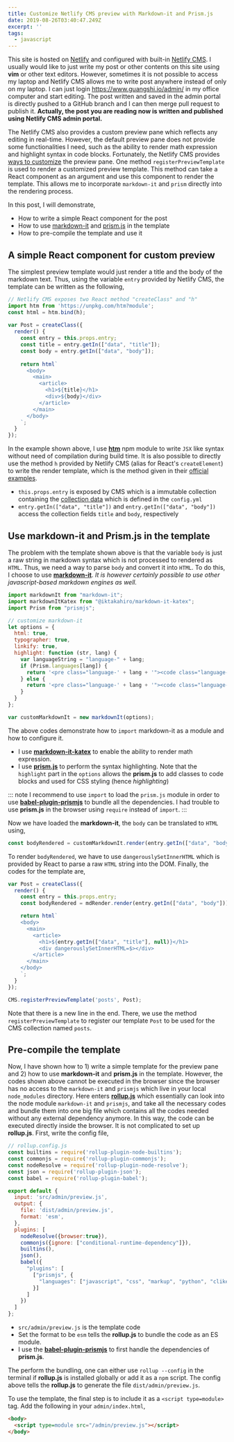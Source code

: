```yaml
---
title: Customize Netlify CMS preview with Markdown-it and Prism.js
date: 2019-08-26T03:40:47.249Z
excerpt: ''
tags:
  - javascript
---
```

This site is hosted on [Netlify](https://www.netlify.com/) and configured with built-in [Netlify CMS](https://www.netlifycms.org/). I usually would like to just write my post or other contents on this site using **vim** or other text editors. However, sometimes it is not possible to access my laptop and Netlify CMS allows me to write post anywhere instead of only on my laptop. I can just login https://www.guangshi.io/admin/ in my office computer and start editing. The post written and saved in the admin portal is directly pushed to a GitHub branch and I can then merge pull request to publish it. **Actually, the post you are reading now is written and published using Netlify CMS admin portal.**
 
The Netlify CMS also provides a custom preview pane which reflects any editing in real-time. However, the default preview pane does not provide some functionalities I need, such as the ability to render math expression and highlight syntax in code blocks. Fortunately, the Netlify CMS provides [ways to customize](https://www.netlifycms.org/docs/customization/) the preview pane. One method `registerPreviewTemplate` is used to render a customized preview template. This method can take a React component as an argument and use this component to render the template. This allows me to incorporate `markdown-it` and `prism` directly into the rendering process.
 
In this post, I will demonstrate,
 
* How to write a simple React component for the post
* How to use [markdown-it](https://github.com/markdown-it/markdown-it) and [prism.js](https://prismjs.com/) in the template
* How to pre-compile the template and use it
 
## A simple React component for custom preview
 
The simplest preview template would just render a title and the body of the markdown text. Thus, using the variable `entry` provided by Netlify CMS, the template can be written as the following,
 
```js
// Netlify CMS exposes two React method "createClass" and "h"
import htm from 'https://unpkg.com/htm?module';
const html = htm.bind(h); 
 
var Post = createClass({
  render() {
    const entry = this.props.entry;
    const title = entry.getIn(["data", "title"]);
    const body = entry.getIn(["data", "body"]);
 
    return html`
      <body>
        <main>
          <article>
            <h1>${title}</h1>
            <div>${body}</div>
          </article>
        </main>
      </body>
    `;
  }
});
```
In the example shown above, I use [**htm**](https://www.npmjs.com/package/htm) npm module to write `JSX` like syntax without need of compilation during build time. It is also possible to directly use the method `h` provided by Netlify CMS (alias for React's `createElement`) to write the render template, which is the method given in their [official examples](https://www.netlifycms.org/docs/customization/#registerpreviewtemplate). 
 
* `this.props.entry` is exposed by CMS which is a immutable collection containing the [collection data](https://www.netlifycms.org/docs/collection-types/) which is defined in the `config.yml`
* `entry.getIn(["data", "title"])` and `entry.getIn(["data", "body"])` access the collection fields `title` and `body`, respectively
 
 
## Use markdown-it and Prism.js in the template
 
The problem with the template shown above is that the variable `body` is just a raw string in markdown syntax which is not processed to rendered as `HTML`. Thus, we need a way to parse `body` and convert it into `HTML`. To do this, I choose to use [**markdown-it**](https://github.com/markdown-it/markdown-it). *It is however certainly possible to use other javascript-based markdown engines as well.* 
 
 
```js
import markdownIt from "markdown-it";
import markdownItKatex from "@iktakahiro/markdown-it-katex";
import Prism from "prismjs";

// customize markdown-it
let options = {
  html: true,
  typographer: true,
  linkify: true,
  highlight: function (str, lang) {
    var languageString = "language-" + lang;
    if (Prism.languages[lang]) {
      return '<pre class="language-' + lang + '"><code class="language-' + lang + '">' + Prism.highlight(str, Prism.languages[lang], lang) + '</code></pre>';
    } else {
      return '<pre class="language-' + lang + '"><code class="language-' + lang + '">' + Prism.util.encode(str) + '</code></pre>';
    }
  }
};

var customMarkdownIt = new markdownIt(options);
```
 
The above codes demonstrate how to `import` markdown-it as a module and how to configure it.
 
* I use [**markdown-it-katex**](https://www.npmjs.com/package/@iktakahiro/markdown-it-katex) to enable the ability to render math expression.
* I use [**prism.js**](https://prismjs.com) to perform the syntax highlighting. Note that the `highlight` part in the `options` allows the **prism.js** to add classes to code blocks and used for CSS styling (hence *highlighting*)
 
::: note
I recommend to use `import` to load the `prism.js` module in order to use [**babel-plugin-prismjs**](https://github.com/mAAdhaTTah/babel-plugin-prismjs) to bundle all the dependencies. I had trouble to use **prism.js** in the browser using `require` instead of `import`.
:::
 
Now we have loaded the **markdown-it**, the `body` can be translated to `HTML` using,
 
```js
const bodyRendered = customMarkdownIt.render(entry.getIn(["data", "body"]));
```
 
To render `bodyRendered`, we have to use `dangerouslySetInnerHTML` which is provided by React to parse a raw `HTML` string into the DOM. Finally, the codes for the template are,
 
```js
var Post = createClass({
  render() {
    const entry = this.props.entry;
    const bodyRendered = mdRender.render(entry.getIn(["data", "body"]));

    return html`
    <body>
      <main>
        <article>
          <h1>${entry.getIn(["data", "title"], null)}</h1>
          <div dangerouslySetInnerHTML=$></div>
        </article>
      </main>
    </body>
    `;
  }
});

CMS.registerPreviewTemplate('posts', Post);
```
 
Note that there is a new line in the end. There, we use the method `registerPreviewTemplate` to register our template `Post` to be used for the CMS collection named `posts`.
 
## Pre-compile the template
 
Now, I have shown how to 1) write a simple template for the preview pane and 2) how to use **markdown-it** and **prism.js** in the template. However, the codes shown above cannot be executed in the browser since the browser has no access to the `markdown-it` and `prismjs` which live in your local `node_modules` directory. Here enters [**rollup.js**](https://www.npmjs.com/package/rollup) which essentially can look into the node module `markdown-it` and `prismjs`, and take all the necessary codes and bundle them into one big file which contains all the codes needed without any external dependency anymore. In this way, the code can be executed directly inside the browser. It is not complicated to set up **rollup.js**. First, write the config file,
 
```js
// rollup.config.js
const builtins = require('rollup-plugin-node-builtins');
const commonjs = require('rollup-plugin-commonjs');
const nodeResolve = require('rollup-plugin-node-resolve');
const json = require('rollup-plugin-json');
const babel = require('rollup-plugin-babel');

export default {
  input: 'src/admin/preview.js',
  output: {
    file: 'dist/admin/preview.js',
    format: 'esm',
  },
  plugins: [
    nodeResolve({browser:true}),
    commonjs({ignore: ["conditional-runtime-dependency"]}),
    builtins(),
    json(),
    babel({
      "plugins": [
        ["prismjs", {
          "languages": ["javascript", "css", "markup", "python", "clike"]
        }]
      ]
    })
  ]
};
```
 
* `src/admin/preview.js` is the template code
* Set the format to be `esm` tells the **rollup.js** to bundle the code as an ES module.
* I use the [**babel-plugin-prismjs**](https://github.com/mAAdhaTTah/babel-plugin-prismjs) to first handle the dependencies of **prism.js**.
 
The perform the bundling, one can either use `rollup --config` in the terminal if **rollup.js** is installed globally or add it as a `npm` script. The config above tells the **rollup.js** to generate the file `dist/admin/preview.js`. 
 
To use the template, the final step is to include it as a `<script type=module>` tag. Add the following in your `admin/index.html`,
 
```html
<body>
  <script type=module src="/admin/preview.js"></script>
</body>
```
 
